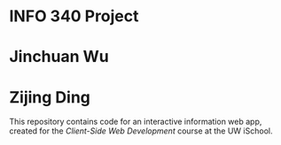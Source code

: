 # INFO 340 Project
# Jinchuan Wu
# Zijing Ding
This repository contains code for an interactive information web app, created for the _Client-Side Web Development_ course at the UW iSchool.
